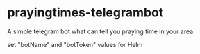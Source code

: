 # prayingtimes-telegrambot
A simple telegram bot  what can tell you praying time in your area

set "botName" and "botToken" values for Helm